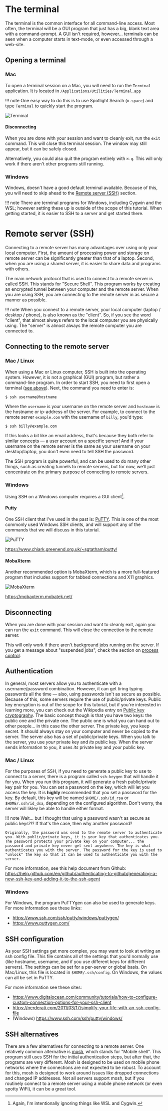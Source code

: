 <h1>The terminal</h1>

The terminal is the common interface for all command-line access. Most often, the terminal will be a GUI program that just has a big, blank text area with a command-prompt. A GUI isn't required, however... terminals can be seen when a computer starts in text-mode, or even accessed through a web-site.

## Opening a terminal

### Mac

To open a terminal session on a Mac, you will need to run the `Terminal` application. It is located in `/Applications/Utilities/Terminal.app`

!!! note
    One easy way to do this is to use Spotlight Search (`⌘-space`) and type `Terminal` to quickly start the program.

![Terminal](img/mac-terminal.png)

#### Disconnecting

When you are done with your session and want to cleanly exit, run the `exit` command. This will close this terminal session. The window may still appear, but it can be safely closed. 

Alternatively, you could also quit the program entirely with `⌘-q`. This will only work if there aren't other programs still running.

### Windows

Windows, doesn't have a good default terminal available. Because of this, you will need to skip ahead to the [Remote server (SSH)](#remote-server-ssh) section.

!!! note
    There are terminal programs for Windows, including Cygwin and the WSL; however setting these up is outside of the scope of this tutorial. When getting started, it is easier to SSH to a server and get started there.

# Remote server (SSH)

Connecting to a remote server has many advantages over using only your local computer.
First, the amount of processing power and storage on remote server can be significantly greater
than that of a laptop. Second, when you are using a shared server, it is easier to share data and programs with others. 

The main network protocol that is used to connect to a remote server is called SSH. This stands for "Secure Shell". This program
works by creating an encrypted tunnel between your computer and the remote server. When you are using SSH, you are connecting to the
remote server in as secure a manner as possible.

!!! note
    When you connect to a remote server, your local computer (laptop / desktop / phone), is also known as the "client". So, if you see the word "client", that almost always refers to the local computer you are physically using. The "server" is almost always the remote computer you are connected to.

## Connecting to the remote server

### Mac / Linux

When using a Mac or Linux computer, SSH is built into the operating system. However, it is not a graphical (GUI) program, but rather a command-line program. In order to start SSH, you need to first open a terminal ([see above](#opening-a-terminal)). Next, the command you need to enter is:

    $ ssh username@hostname

Where the `username` is your username on the remote server and `hostname` is the hostname or ip-address of the server. For example, 
to connect to the remote server `example.com` with the username of `billy`, you'd type:

    $ ssh billy@example.com

If this looks a bit like an email address, that's because they both refer to similar concepts — a user account on a specific server! And if your username on the remote server is the same as your username on your desktop/laptop, you don't even need to tell SSH the password.

The SSH program is quite powerful, and can be used to do many other things, such as creating tunnels to remote servers, but for now, we'll just concentrate on the primary purpose of connecting to remote servers.

### Windows
    
Using SSH on a Windows computer requires a GUI client[^1].

#### Putty

One SSH client that I've used in the past is: [PuTTY](https://www.chiark.greenend.org.uk/~sgtatham/putty/). This is one of the most commonly used Windows SSH clients, and will support any of the commands that we will discuss in this tutorial.

![PuTTY](img/putty.png)

https://www.chiark.greenend.org.uk/~sgtatham/putty/

#### MobaXterm

Another recommended option is MobaXterm, which is a more full-featured program that includes support for tabbed connections and X11 graphics.

![MobaXterm](img/feature-terminal.png)


https://mobaxterm.mobatek.net/


[^1]: Again, I'm intentionally ignoring things like WSL and Cygwin.

## Disconnecting

When you are done with your session and want to cleanly exit, again you can run the `exit` command. This will close the connection to the remote server.

This will only work if there aren't background jobs running on the server. If you get a message about "suspended jobs", check the section on [process control](common.md#process-control).


## Authentication

In general, most servers allow you to authenticate with a username/password combination. However, it can get tiring typing passwords all the time — also, using passwords isn't as secure as possible. Because of this, some servers require the use of public/private keys. Public key encryption is out of the scope for this tutorial, but if you're interested in learning more, you can check out the Wikipedia entry on [Public key cryptography](https://en.wikipedia.org/wiki/Public-key_cryptography). The basic concept though is that you have two keys: the public one and the private one. The public one is what you can hand out to other people... in this case the other server. The private key, you keep secret. It should always stay on your computer and never be copied to the server. The server also has a set of public/private keys. When you talk to the server, you use *your* private key and *its* public key. When the server sends information to you, it uses *its* private key and *your* public key.


### Mac / Linux

For the purposes of SSH, if you need to generate a public key to use to connect to a server, there is a program called `ssh-keygen` that will handle it for you. When you run this program, it will generate a fresh public/private key pair for you. You can set a password on the key, which will let you access the key. It is **highly** recommended that you set a password for the key. By default, this key will be named `$HOME/.ssh/id_rsa` or `$HOME/.ssh/id_dsa`, depending on the configured algorithm. Don't worry, the server will likley be able to handle either format.

!!! note
    Wait... but I thought that using a password wasn't as secure as public keys?!? If that's the case, then why another password?

    Originally, the password was send to the remote server to authenticate you. With public/private keys, it is your key that authenticates you. The password protects your private key on your computer... the password and private key never get sent anywhere. The key is what authenticates you with the server. The password for the key is used to "unlock" the key so that it can be used to authenticate you with the server.

For more information, see this help document from Github: https://help.github.com/en/github/authenticating-to-github/generating-a-new-ssh-key-and-adding-it-to-the-ssh-agent

### Windows

For Windows, the program PuTTYgen can also be used to generate keys. For more information see these links:

* https://www.ssh.com/ssh/putty/windows/puttygen/
* https://www.puttygen.com/


## SSH configuration

As your SSH settings get more complex, you may want to look at writing an ssh config file. This file contains all of the settings that you'd normally use (like hostname, username, and if you use different keys for different servers). The settings can be set for a per-server or global basis. On Mac/Linux, this file is located in `$HOME/.ssh/config`. On Windows, the values can all be set in PuTTY.

For more information see these sites:

* https://www.digitalocean.com/community/tutorials/how-to-configure-custom-connection-options-for-your-ssh-client
* https://nerderati.com/2011/03/17/simplify-your-life-with-an-ssh-config-file
* (Windows) https://www.ssh.com/ssh/putty/windows/


## SSH alternatives

There are a few alternatives for connecting to a remote server. One relatively common alternative is [mosh](https://mosh.org/), which stands for "Mobile shell". This program still uses SSH for the initial authentication steps, but after that, the programs are very different. Mosh is designed to be used on mobile phone networks where the connections are not expected to be robust. To account for this, mosh is designed to work around issues like dropped connections and changed IP addresses. Not all servers support mosh, but if you routinely connect to a remote server using a mobile phone network (or even spotty WiFi), it can be a great tool.
